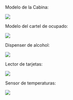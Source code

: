 Modelo de la Cabina:

![](https://i.ibb.co/sHWFJ5x/Modelo-Cabina-General.jpg)

Modelo del cartel de ocupado:

![](https://i.ibb.co/G79yKVX/Cartel-Ocupado.jpg)

Dispenser de alcohol:

![](https://i.ibb.co/d7BJNtk/Dispenser.jpg)

Lector de tarjetas:

![](https://i.ibb.co/ph4bmdH/Lector.jpg)

Sensor de temperaturas:

![](https://i.ibb.co/rtttwMG/Sensor-de-temp.jpg)
